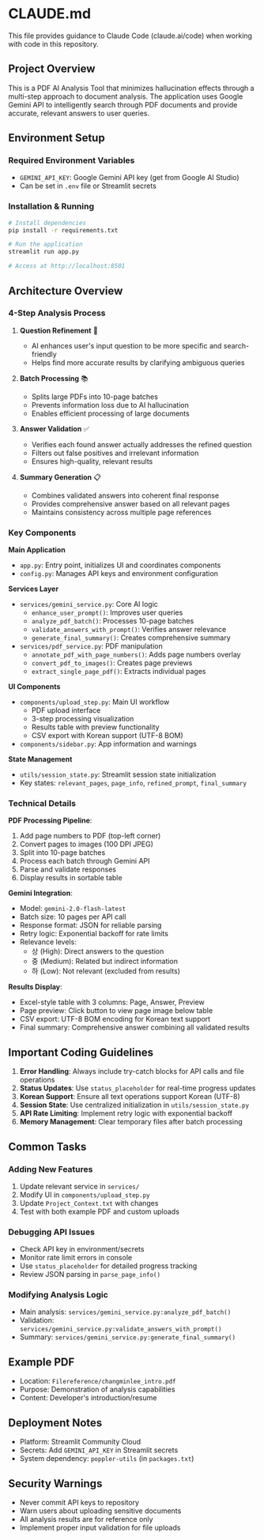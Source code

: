 # CLAUDE.md

This file provides guidance to Claude Code (claude.ai/code) when working with code in this repository.

## Project Overview

This is a PDF AI Analysis Tool that minimizes hallucination effects through a multi-step approach to document analysis. The application uses Google Gemini API to intelligently search through PDF documents and provide accurate, relevant answers to user queries.

## Environment Setup

### Required Environment Variables
- `GEMINI_API_KEY`: Google Gemini API key (get from Google AI Studio)
- Can be set in `.env` file or Streamlit secrets

### Installation & Running
```bash
# Install dependencies
pip install -r requirements.txt

# Run the application
streamlit run app.py

# Access at http://localhost:8501
```

## Architecture Overview

### 4-Step Analysis Process

1. **Question Refinement** 📝
   - AI enhances user's input question to be more specific and search-friendly
   - Helps find more accurate results by clarifying ambiguous queries

2. **Batch Processing** 📚
   - Splits large PDFs into 10-page batches
   - Prevents information loss due to AI hallucination
   - Enables efficient processing of large documents

3. **Answer Validation** ✅
   - Verifies each found answer actually addresses the refined question
   - Filters out false positives and irrelevant information
   - Ensures high-quality, relevant results

4. **Summary Generation** 📋
   - Combines validated answers into coherent final response
   - Provides comprehensive answer based on all relevant pages
   - Maintains consistency across multiple page references

### Key Components

**Main Application**
- `app.py`: Entry point, initializes UI and coordinates components
- `config.py`: Manages API keys and environment configuration

**Services Layer**
- `services/gemini_service.py`: Core AI logic
  - `enhance_user_prompt()`: Improves user queries
  - `analyze_pdf_batch()`: Processes 10-page batches
  - `validate_answers_with_prompt()`: Verifies answer relevance
  - `generate_final_summary()`: Creates comprehensive summary
- `services/pdf_service.py`: PDF manipulation
  - `annotate_pdf_with_page_numbers()`: Adds page numbers overlay
  - `convert_pdf_to_images()`: Creates page previews
  - `extract_single_page_pdf()`: Extracts individual pages

**UI Components**
- `components/upload_step.py`: Main UI workflow
  - PDF upload interface
  - 3-step processing visualization
  - Results table with preview functionality
  - CSV export with Korean support (UTF-8 BOM)
- `components/sidebar.py`: App information and warnings

**State Management**
- `utils/session_state.py`: Streamlit session state initialization
- Key states: `relevant_pages`, `page_info`, `refined_prompt`, `final_summary`

### Technical Details

**PDF Processing Pipeline**:
1. Add page numbers to PDF (top-left corner)
2. Convert pages to images (100 DPI JPEG)
3. Split into 10-page batches
4. Process each batch through Gemini API
5. Parse and validate responses
6. Display results in sortable table

**Gemini Integration**:
- Model: `gemini-2.0-flash-latest`
- Batch size: 10 pages per API call
- Response format: JSON for reliable parsing
- Retry logic: Exponential backoff for rate limits
- Relevance levels:
  - 상 (High): Direct answers to the question
  - 중 (Medium): Related but indirect information
  - 하 (Low): Not relevant (excluded from results)

**Results Display**:
- Excel-style table with 3 columns: Page, Answer, Preview
- Page preview: Click button to view page image below table
- CSV export: UTF-8 BOM encoding for Korean text support
- Final summary: Comprehensive answer combining all validated results

## Important Coding Guidelines

1. **Error Handling**: Always include try-catch blocks for API calls and file operations
2. **Status Updates**: Use `status_placeholder` for real-time progress updates
3. **Korean Support**: Ensure all text operations support Korean (UTF-8)
4. **Session State**: Use centralized initialization in `utils/session_state.py`
5. **API Rate Limiting**: Implement retry logic with exponential backoff
6. **Memory Management**: Clear temporary files after batch processing

## Common Tasks

### Adding New Features
1. Update relevant service in `services/`
2. Modify UI in `components/upload_step.py`
3. Update `Project_Context.txt` with changes
4. Test with both example PDF and custom uploads

### Debugging API Issues
- Check API key in environment/secrets
- Monitor rate limit errors in console
- Use `status_placeholder` for detailed progress tracking
- Review JSON parsing in `parse_page_info()`

### Modifying Analysis Logic
- Main analysis: `services/gemini_service.py:analyze_pdf_batch()`
- Validation: `services/gemini_service.py:validate_answers_with_prompt()`
- Summary: `services/gemini_service.py:generate_final_summary()`

## Example PDF
- Location: `Filereference/changminlee_intro.pdf`
- Purpose: Demonstration of analysis capabilities
- Content: Developer's introduction/resume

## Deployment Notes
- Platform: Streamlit Community Cloud
- Secrets: Add `GEMINI_API_KEY` in Streamlit secrets
- System dependency: `poppler-utils` (in `packages.txt`)

## Security Warnings
- Never commit API keys to repository
- Warn users about uploading sensitive documents
- All analysis results are for reference only
- Implement proper input validation for file uploads